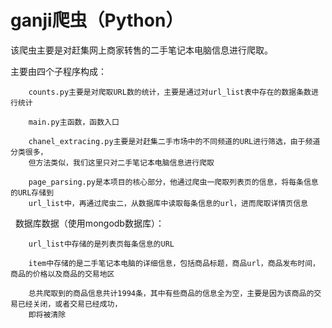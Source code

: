 # ganji爬虫（Python）
  该爬虫主要是对赶集网上商家转售的二手笔记本电脑信息进行爬取。
  
  主要由四个子程序构成：
  
        counts.py主要是对爬取URL数的统计，主要是通过对url_list表中存在的数据条数进行统计
        
        main.py主函数，函数入口
        
        chanel_extracing.py主要是对赶集二手市场中的不同频道的URL进行筛选，由于频道分类很多，
        但方法类似，我们这里只对二手笔记本电脑信息进行爬取
        
        page_parsing.py是本项目的核心部分，他通过爬虫一爬取列表页的信息，将每条信息的URL存储到
        url_list中，再通过爬虫二，从数据库中读取每条信息的url，进而爬取详情页信息
  
   数据库数据（使用mongodb数据库）：
   
        url_list中存储的是列表页每条信息的URL
        
        item中存储的是二手笔记本电脑的详细信息，包括商品标题，商品url，商品发布时间，商品的价格以及商品的交易地区
        
        总共爬取到的商品信息共计1994条，其中有些商品的信息全为空，主要是因为该商品的交易已经关闭，或者交易已经成功，
        即将被清除    
